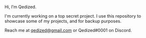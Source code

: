 Hi, I’m Qedized.

I'm currently working on a top secret project.
I use this repository to showcase some of my projects, and for backup purposes.

Reach me at qedized@gmail.com or Qedized#0001 on Discord.
